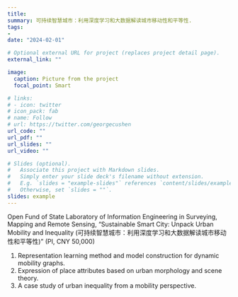 ```yaml
---
title: 
summary: 可持续智慧城市：利用深度学习和大数据解读城市移动性和平等性.
tags:
- 
date: "2024-02-01"

# Optional external URL for project (replaces project detail page).
external_link: ""

image:
  caption: Picture from the project
  focal_point: Smart

# links:
# - icon: twitter
# icon_pack: fab
# name: Follow
# url: https://twitter.com/georgecushen
url_code: ""
url_pdf: ""
url_slides: ""
url_video: ""

# Slides (optional).
#   Associate this project with Markdown slides.
#   Simply enter your slide deck's filename without extension.
#   E.g. `slides = "example-slides"` references `content/slides/example-slides.md`.
#   Otherwise, set `slides = ""`.
slides: example
---
```


Open Fund of State Laboratory of Information Engineering in Surveying, Mapping and Remote Sensing, “Sustainable Smart City: Unpack Urban Mobility and Inequality (可持续智慧城市：利用深度学习和大数据解读城市移动性和平等性)” (PI, CNY 50,000)
1. Representation learning method and model construction for dynamic mobility graphs.
2. Expression of place attributes based on urban morphology and scene theory.
3. A case study of urban inequality from a mobility perspective.




